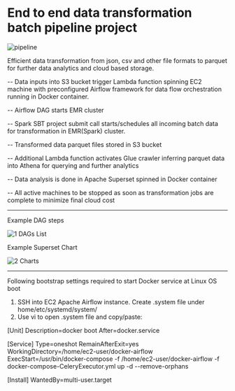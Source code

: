 # End to end data transformation batch pipeline project

![pipeline](https://user-images.githubusercontent.com/88790752/146460695-4d0e28f5-03af-4148-a195-9572668ea8be.jpg)

Efficient data transformation from json, csv and other file formats to parquet for further data analytics and cloud based storage.

-- Data inputs into S3 bucket trigger Lambda function spinning EC2 machine with preconfigured Airflow framework for data flow orchestration running in Docker container. 

-- Airflow DAG starts EMR cluster

-- Spark SBT project submit call starts/schedules all incoming batch data for transformation in EMR(Spark) cluster.

-- Transformed data parquet files stored in S3 bucket

-- Additional Lambda function activates Glue crawler inferring parquet data into Athena for querying and further analytics

-- Data analysis is done in Apache Superset spinned in Docker container

-- All active machines to be stopped as soon as transformation jobs are complete to minimize final cloud cost

_________________________________________________________________________________________________________________________________________________________________

Example DAG steps

![1 DAGs List](https://user-images.githubusercontent.com/88790752/160277820-147a3203-7d17-412c-87e6-4554a709df9e.jpg)

Example Superset Chart

![2 Charts](https://user-images.githubusercontent.com/88790752/160277827-6074fc10-e1b0-4fa2-bca1-9b2864f5fd13.jpg)

_________________________________________________________________________________________________________________________________________________________________

Following bootstrap settings required to start Docker service at Linux OS boot

1. SSH into EC2 Apache Airflow instance. Create .system file under home/etc/systemd/system/
2. Use vi to open .system file and copy/paste:

[Unit]
Description=docker boot
After=docker.service

[Service]
Type=oneshot
RemainAfterExit=yes
WorkingDirectory=/home/ec2-user/docker-airflow
ExecStart=/usr/bin/docker-compose -f /home/ec2-user/docker-airflow -f docker-compose-CeleryExecutor.yml up -d --remove-orphans

[Install]
WantedBy=multi-user.target
